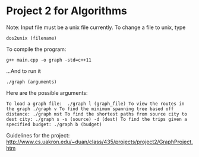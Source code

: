 # Project 2 for Algorithms

Note: Input file must be a unix file currently. To change a file
to unix, type 

`dos2unix (filename)`

To compile the program:

`g++ main.cpp -o graph -std=c++11` 

...And to run it

`./graph (arguments)`

Here are the possible arguments:

`
To load a graph file: 
  ./graph l (graph_file)
To view the routes in the graph
  ./graph v
To find the minimum spanning tree based off distance:
  ./graph mst
To find the shortest paths from source city to dest city:
  ./graph s -s (source) -d (dest)
To find the trips given a specified budget:
  ./graph b (budget)
`

Guidelines for the project:
http://www.cs.uakron.edu/~duan/class/435/projects/project2/GraphProject.htm
